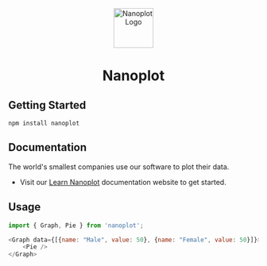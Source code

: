 <div align="center">
  <a href="https://nanoplot.com">
    <img src="https://nanoplot.com/nanoplot_logo.jpg" alt="Nanoplot Logo" width="80" height="80" />
  </a>
  <h1>Nanoplot</h1>
</div>

## Getting Started
```shell
npm install nanoplot
```

## Documentation
The world's smallest companies use our software to plot their data.

- Visit our [Learn Nanoplot](https://nanoplot.com) documentation website to get started.

## Usage
```javascript
import { Graph, Pie } from 'nanoplot';

<Graph data={[{name: "Male", value: 50}, {name: "Female", value: 50}]}>
    <Pie />
</Graph>
```

